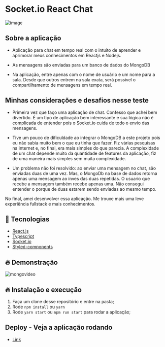 # Socket.io React Chat

![image](https://user-images.githubusercontent.com/78116908/181598694-4b4906ed-80da-46ec-baf3-9aac72aaf7a3.png)



## Sobre a aplicação



- Aplicação para chat em tempo real com o intuito de aprender e aprimorar meus conhecimentos em Reactjs e Nodejs.

- As mensagens são enviadas para um banco de dados do MongoDB


- Na aplicação, entre apenas com o nome de usuário e um nome para a sala. Desde que outros entrem na sala exata, será possivel o compartilhamento de mensagens em tempo real.


## Minhas considerações e desafios nesse teste

- Primeira vez que faço uma aplicação de chat. Confesso que achei bem divertido. É um tipo de aplicação bem interessante e sua lógica não é complicada de entender pois o Socket.io cuida de todo o envio das mensagens.
- Tive um pouco de dificuldade ao integrar o MongoDB a este projeto pois eu não sabia muito bem o que eu tinha que fazer. Fiz várias pesquisas na internet e, no final, era mais simples do que parecia. A complexidade de um chat depende muito da quantidade de features da aplicação, fiz de uma maneira mais simples sem muita complexidade.

- Um problema não foi resolvido: ao enviar uma mensagem no chat, são enviadas duas de uma vez. Mas, o MongoDb na base de dados retorna apenas uma mensagem ao inves das duas repetidas. O usuario que recebe a mensagem também recebe apenas uma. Não consegui entender o porque de duas estarem sendo enviadas ao mesmo tempo.

No final, amei desenvolver essa aplicação. Me trouxe mais uma leve experiência fullstack e mais conhecimentos.

## 🚀 Tecnologias


- [React.js](https://pt-br.reactjs.org/)
- [Typescript](https://www.typescriptlang.org/)
- [Socket.io](https://socket.io/)
- [Styled-components](https://styled-components.com/)


## 🔥 Demonstração

![mongovideo](https://user-images.githubusercontent.com/78116908/181628744-133b7416-3669-4d09-bf1c-49fa5c0a3ada.gif)

## 🔥 Instalação e execução


1. Faça um clone desse repositório e entre na pasta;
2. Rode `npm install` ou `yarn`
3. Rode `yarn start` ou `npm run start` para rodar a aplicação;



## Deploy - Veja a aplicação rodando


- [Link](https://chat-react-seven.vercel.app/)



